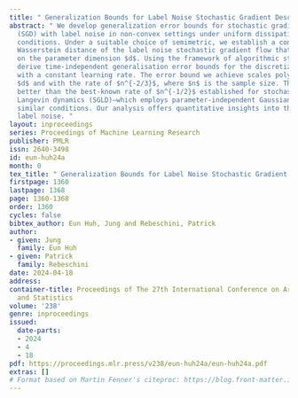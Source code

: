 ```yaml
---
title: " Generalization Bounds for Label Noise Stochastic Gradient Descent "
abstract: " We develop generalization error bounds for stochastic gradient descent
  (SGD) with label noise in non-convex settings under uniform dissipativity and smoothness
  conditions. Under a suitable choice of semimetric, we establish a contraction in
  Wasserstein distance of the label noise stochastic gradient flow that depends polynomially
  on the parameter dimension $d$. Using the framework of algorithmic stability, we
  derive time-independent generalisation error bounds for the discretized algorithm
  with a constant learning rate. The error bound we achieve scales polynomially with
  $d$ and with the rate of $n^{-2/3}$, where $n$ is the sample size. This rate is
  better than the best-known rate of $n^{-1/2}$ established for stochastic gradient
  Langevin dynamics (SGLD)—which employs parameter-independent Gaussian noise—under
  similar conditions. Our analysis offers quantitative insights into the effect of
  label noise. "
layout: inproceedings
series: Proceedings of Machine Learning Research
publisher: PMLR
issn: 2640-3498
id: eun-huh24a
month: 0
tex_title: " Generalization Bounds for Label Noise Stochastic Gradient Descent "
firstpage: 1360
lastpage: 1368
page: 1360-1368
order: 1360
cycles: false
bibtex_author: Eun Huh, Jung and Rebeschini, Patrick
author:
- given: Jung
  family: Eun Huh
- given: Patrick
  family: Rebeschini
date: 2024-04-18
address:
container-title: Proceedings of The 27th International Conference on Artificial Intelligence
  and Statistics
volume: '238'
genre: inproceedings
issued:
  date-parts:
  - 2024
  - 4
  - 18
pdf: https://proceedings.mlr.press/v238/eun-huh24a/eun-huh24a.pdf
extras: []
# Format based on Martin Fenner's citeproc: https://blog.front-matter.io/posts/citeproc-yaml-for-bibliographies/
---
```

